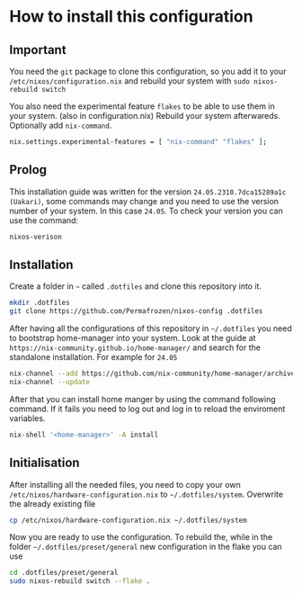 # How to install this configuration

## Important
You need the `git` package to clone this configuration, so you add it to your `/etc/nixos/configuration.nix` 
and rebuild your system with `sudo nixos-rebuild switch`

You also need the experimental feature `flakes` to be able to use them in your system. (also in configuration.nix)
Rebuild your system afterwareds. Optionally add `nix-command`.

```bash
nix.settings.experimental-features = [ "nix-command" "flakes" ];
```

## Prolog
This installation guide was written for the version `24.05.2310.7dca15289a1c (Uakari)`, some commands may change and you need to use the version number
of your system. In this case `24.05`. To check your version you can use the command:

```bash
nixos-verison
```

## Installation
Create a folder in `~` called `.dotfiles` and clone this repository into it.
```bash
mkdir .dotfiles
git clone https://github.com/Permafrozen/nixos-config .dotfiles
```

After having all the configurations of this repository in `~/.dotfiles` you need to bootstrap home-manager into your system. 
Look at the guide at `https://nix-community.github.io/home-manager/` and search for the standalone installation. For example for `24.05`

```bash
nix-channel --add https://github.com/nix-community/home-manager/archive/release-24.05.tar.gz home-manager
nix-channel --update
```

After that you can install home manger by using the command following command. If it fails you need to log out and log in to reload the enviroment variables.

```bash
nix-shell '<home-manager>' -A install
```

## Initialisation
After installing all the needed files, you need to copy your own `/etc/nixos/hardware-configuration.nix` to `~/.dotfiles/system`. Overwrite the 
already existing file

```bash
cp /etc/nixos/hardware-configuration.nix ~/.dotfiles/system
```

Now you are ready to use the configuration. To rebuild the, while in the folder `~/.dotfiles/preset/general` new configuration in the flake you can use

```bash
cd .dotfiles/preset/general
sudo nixos-rebuild switch --flake .
```

